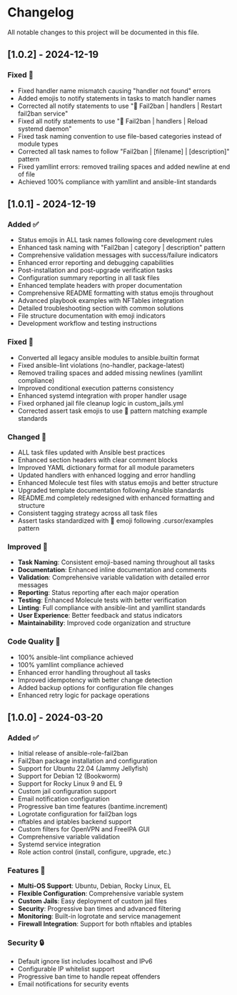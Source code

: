 # Changelog

All notable changes to this project will be documented in this file.

## [1.0.2] - 2024-12-19

### Fixed 🔧
- Fixed handler name mismatch causing "handler not found" errors
- Added emojis to notify statements in tasks to match handler names
- Corrected all notify statements to use "🔄 Fail2ban | handlers | Restart fail2ban service"
- Fixed all notify statements to use "🔄 Fail2ban | handlers | Reload systemd daemon"
- Fixed task naming convention to use file-based categories instead of module types
- Corrected all task names to follow "Fail2ban | [filename] | [description]" pattern
- Fixed yamllint errors: removed trailing spaces and added newline at end of file
- Achieved 100% compliance with yamllint and ansible-lint standards

## [1.0.1] - 2024-12-19

### Added ✅
- Status emojis in ALL task names following core development rules
- Enhanced task naming with "Fail2ban | category | description" pattern
- Comprehensive validation messages with success/failure indicators
- Enhanced error reporting and debugging capabilities
- Post-installation and post-upgrade verification tasks
- Configuration summary reporting in all task files
- Enhanced template headers with proper documentation
- Comprehensive README formatting with status emojis throughout
- Advanced playbook examples with NFTables integration
- Detailed troubleshooting section with common solutions
- File structure documentation with emoji indicators
- Development workflow and testing instructions

### Fixed 🔧
- Converted all legacy ansible modules to ansible.builtin format
- Fixed ansible-lint violations (no-handler, package-latest)
- Removed trailing spaces and added missing newlines (yamllint compliance)
- Improved conditional execution patterns consistency
- Enhanced systemd integration with proper handler usage
- Fixed orphaned jail file cleanup logic in custom_jails.yml
- Corrected assert task emojis to use 🧪 pattern matching example standards

### Changed 🔄
- ALL task files updated with Ansible best practices
- Enhanced section headers with clear comment blocks
- Improved YAML dictionary format for all module parameters
- Updated handlers with enhanced logging and error handling
- Enhanced Molecule test files with status emojis and better structure
- Upgraded template documentation following Ansible standards
- README.md completely redesigned with enhanced formatting and structure
- Consistent tagging strategy across all task files
- Assert tasks standardized with 🧪 emoji following .cursor/examples pattern

### Improved 🚀
- **Task Naming**: Consistent emoji-based naming throughout all tasks
- **Documentation**: Enhanced inline documentation and comments
- **Validation**: Comprehensive variable validation with detailed error messages
- **Reporting**: Status reporting after each major operation
- **Testing**: Enhanced Molecule tests with better verification
- **Linting**: Full compliance with ansible-lint and yamllint standards
- **User Experience**: Better feedback and status indicators
- **Maintainability**: Improved code organization and structure

### Code Quality 🧪
- 100% ansible-lint compliance achieved
- 100% yamllint compliance achieved
- Enhanced error handling throughout all tasks
- Improved idempotency with better change detection
- Added backup options for configuration file changes
- Enhanced retry logic for package operations

## [1.0.0] - 2024-03-20

### Added ✅
- Initial release of ansible-role-fail2ban
- Fail2ban package installation and configuration
- Support for Ubuntu 22.04 (Jammy Jellyfish)
- Support for Debian 12 (Bookworm)
- Support for Rocky Linux 9 and EL 9
- Custom jail configuration support
- Email notification configuration
- Progressive ban time features (bantime.increment)
- Logrotate configuration for fail2ban logs
- nftables and iptables backend support
- Custom filters for OpenVPN and FreeIPA GUI
- Comprehensive variable validation
- Systemd service integration
- Role action control (install, configure, upgrade, etc.)

### Features 🚀
- **Multi-OS Support**: Ubuntu, Debian, Rocky Linux, EL
- **Flexible Configuration**: Comprehensive variable system
- **Custom Jails**: Easy deployment of custom jail files
- **Security**: Progressive ban times and advanced filtering
- **Monitoring**: Built-in logrotate and service management
- **Firewall Integration**: Support for both nftables and iptables

### Security 🔒
- Default ignore list includes localhost and IPv6
- Configurable IP whitelist support
- Progressive ban time to handle repeat offenders
- Email notifications for security events
